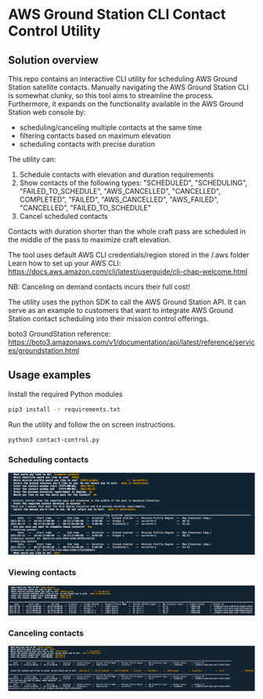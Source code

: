 # AWS Ground Station CLI Contact Control Utility 

##  Solution overview

This repo contains an interactive CLI utility for scheduling AWS Ground Station satellite contacts. Manually navigating the AWS Ground Station CLI is somewhat clunky, so this tool aims to streamline the process. Furthermore, it expands on the functionality available in the AWS Ground Station web console by: 
- scheduling/canceling multiple contacts at the same time
- filtering contacts based on maximum elevation
- scheduling contacts with precise duration 

 
The utility can:
1. Schedule contacts with elevation and duration requirements
2. Show contacts of the following types:
    "SCHEDULED", "SCHEDULING", "FAILED_TO_SCHEDULE", "AWS_CANCELLED", "CANCELLED", COMPLETED", "FAILED", "AWS_CANCELLED", "AWS_FAILED", "CANCELLED", "FAILED_TO_SCHEDULE"
3. Cancel scheduled contacts

Contacts with duration shorter than the whole craft pass are scheduled in the middle of the pass to maximize craft elevation.

The tool uses default AWS CLI credentials/region stored in the /.aws folder
Learn how to set up your AWS CLI: https://docs.aws.amazon.com/cli/latest/userguide/cli-chap-welcome.html 

NB: Canceling on demand contacts incurs their full cost! 

The utility uses the python SDK to call the AWS Ground Station API. It can serve as an example to customers that want to integrate AWS Ground Station contact scheduling into their mission control offerings.


boto3 GroundStation reference: https://boto3.amazonaws.com/v1/documentation/api/latest/reference/services/groundstation.html

## Usage examples 

Install the required Python modules 

```bash
pip3 install -r requirements.txt    
```


Run the utility and follow the on screen instructions. 

```bash
python3 contact-control.py     
```

### Scheduling contacts 

![Scheduling a contact](./usage-examples/schedule.png "Scheduling a contact")


### Viewing contacts

![Viewing contacts](./usage-examples/view.png "Viewing contacts")


### Canceling contacts

![Canceling contacts](./usage-examples/Cancel.png "Canceling contacts")

